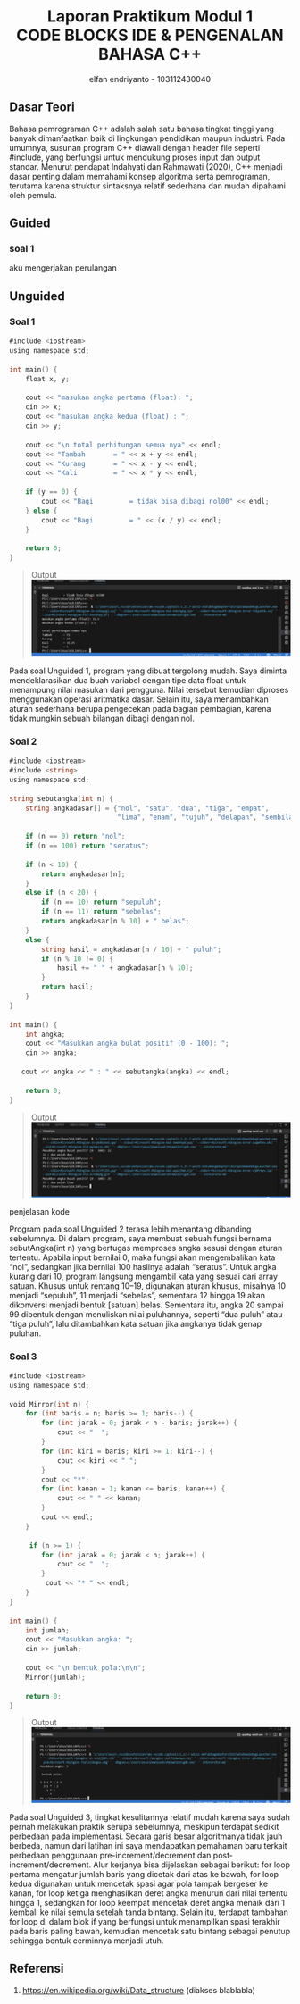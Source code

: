 # <h1 align="center">Laporan Praktikum Modul 1 <br>  CODE BLOCKS IDE & PENGENALAN BAHASA C++</h1>
<p align="center">elfan endriyanto - 103112430040</p>

## Dasar Teori

Bahasa pemrograman C++ adalah salah satu bahasa tingkat tinggi yang banyak dimanfaatkan baik di lingkungan pendidikan maupun industri. Pada umumnya, susunan program C++ diawali dengan header file seperti #include, yang berfungsi untuk mendukung proses input dan output standar. Menurut pendapat Indahyati dan Rahmawati (2020), C++ menjadi dasar penting dalam memahami konsep algoritma serta pemrograman, terutama karena struktur sintaksnya relatif sederhana dan mudah dipahami oleh pemula.



## Guided

### soal 1

aku mengerjakan perulangan

## Unguided

### Soal 1

```go
#include <iostream>
using namespace std;

int main() {
    float x, y;

    cout << "masukan angka pertama (float): ";
    cin >> x;
    cout << "masukan angka kedua (float) : ";
    cin >> y;

    cout << "\n total perhitungan semua nya" << endl;
    cout << "Tambah       = " << x + y << endl;
    cout << "Kurang       = " << x - y << endl;
    cout << "Kali         = " << x * y << endl;

    if (y == 0) {
        cout << "Bagi         = tidak bisa dibagi nol00" << endl;
    } else {
        cout << "Bagi         = " << (x / y) << endl;
    }

    return 0;
}

```

> Output
> ![Screenshot bagian x](1.png)

Pada soal Unguided 1, program yang dibuat tergolong mudah. Saya diminta mendeklarasikan dua buah variabel dengan tipe data float untuk menampung nilai masukan dari pengguna. Nilai tersebut kemudian diproses menggunakan operasi aritmatika dasar. Selain itu, saya menambahkan aturan sederhana berupa pengecekan pada bagian pembagian, karena tidak mungkin sebuah bilangan dibagi dengan nol.

### Soal 2

```go
#include <iostream>
#include <string>
using namespace std;

string sebutangka(int n) {
    string angkadasar[] = {"nol", "satu", "dua", "tiga", "empat",
                           "lima", "enam", "tujuh", "delapan", "sembilan"};

    if (n == 0) return "nol";
    if (n == 100) return "seratus";

    if (n < 10) {
        return angkadasar[n];
    } 
    else if (n < 20) {
        if (n == 10) return "sepuluh";
        if (n == 11) return "sebelas";
        return angkadasar[n % 10] + " belas";
    } 
    else {
        string hasil = angkadasar[n / 10] + " puluh";
        if (n % 10 != 0) {
            hasil += " " + angkadasar[n % 10];
        }
        return hasil;
    }
}

int main() {
    int angka;
    cout << "Masukkan angka bulat positif (0 - 100): ";
    cin >> angka;

   cout << angka << " : " << sebutangka(angka) << endl;

    return 0;
}

```

> Output
> ![Screenshot bagian x](2.png)

penjelasan kode

Program pada soal Unguided 2 terasa lebih menantang dibanding sebelumnya. Di dalam program, saya membuat sebuah fungsi bernama sebutAngka(int n) yang bertugas memproses angka sesuai dengan aturan tertentu. Apabila input bernilai 0, maka fungsi akan mengembalikan kata “nol”, sedangkan jika bernilai 100 hasilnya adalah “seratus”. Untuk angka kurang dari 10, program langsung mengambil kata yang sesuai dari array satuan. Khusus untuk rentang 10–19, digunakan aturan khusus, misalnya 10 menjadi “sepuluh”, 11 menjadi “sebelas”, sementara 12 hingga 19 akan dikonversi menjadi bentuk [satuan] belas. Sementara itu, angka 20 sampai 99 dibentuk dengan menuliskan nilai puluhannya, seperti “dua puluh” atau “tiga puluh”, lalu ditambahkan kata satuan jika angkanya tidak genap puluhan.

### Soal 3

```go
#include <iostream>
using namespace std;

void Mirror(int n) {
    for (int baris = n; baris >= 1; baris--) {
        for (int jarak = 0; jarak < n - baris; jarak++) {
            cout << "  ";
        }
        for (int kiri = baris; kiri >= 1; kiri--) {
            cout << kiri << " ";
        }
        cout << "*";
        for (int kanan = 1; kanan <= baris; kanan++) {
            cout << " " << kanan;
        }
        cout << endl;
    }

     if (n >= 1) {
        for (int jarak = 0; jarak < n; jarak++) {
            cout << "  ";
        }
         cout << "* " << endl;
    }
}

int main() {
    int jumlah;
    cout << "Masukkan angka: ";
    cin >> jumlah;

    cout << "\n bentuk pola:\n\n";
    Mirror(jumlah);

    return 0;
}

```

> Output
> ![Screenshot bagian x](3.png)

Pada soal Unguided 3, tingkat kesulitannya relatif mudah karena saya sudah pernah melakukan praktik serupa sebelumnya, meskipun terdapat sedikit perbedaan pada implementasi. Secara garis besar algoritmanya tidak jauh berbeda, namun dari latihan ini saya mendapatkan pemahaman baru terkait perbedaan penggunaan pre-increment/decrement dan post-increment/decrement. Alur kerjanya bisa dijelaskan sebagai berikut: for loop pertama mengatur jumlah baris yang dicetak dari atas ke bawah, for loop kedua digunakan untuk mencetak spasi agar pola tampak bergeser ke kanan, for loop ketiga menghasilkan deret angka menurun dari nilai tertentu hingga 1, sedangkan for loop keempat mencetak deret angka menaik dari 1 kembali ke nilai semula setelah tanda bintang. Selain itu, terdapat tambahan for loop di dalam blok if yang berfungsi untuk menampilkan spasi terakhir pada baris paling bawah, kemudian mencetak satu bintang sebagai penutup sehingga bentuk cerminnya menjadi utuh.



## Referensi

1. https://en.wikipedia.org/wiki/Data_structure (diakses blablabla)
